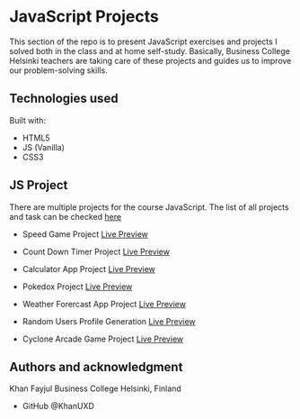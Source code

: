 # JavaScript Projects

This section of the repo is to present JavaScript exercises and projects I solved both in the class and at home self-study. Basically, Business College Helsinki teachers are taking care of these projects and guides us to improve our problem-solving skills.

## Technologies used

Built with:

- HTML5
- JS (Vanilla)
- CSS3

## JS Project

There are multiple projects for the course JavaScript. The list of all projects and task can be checked [here](https://github.com/khanuxd/BCH_React21K/tree/main/JS)

- Speed Game Project [Live Preview](https://khanuxd.github.io/BCH_React21K/JS/Margit/Speed_Game/)

- Count Down Timer Project [Live Preview](https://khanuxd.github.io/BCH_React21K/JS/JS/Margit/countDownTimer)

- Calculator App Project [Live Preview](https://khanuxd.github.io/BCH_React21K/JS/Hoang/Calculator_App)

- Pokedox Project [Live Preview](https://khanuxd.github.io/BCH_React21K/JS/Hoang/Pokemon_Project)

- Weather Forercast App Project [Live Preview](https://khanuxd.github.io/BCH_React21K/JS/Hoang/Weather_App)

- Random Users Profile Generation [Live Preview](https://khanuxd.github.io/BCH_React21K/JS/Hoang/Random_Users/)

- Cyclone Arcade Game Project [Live Preview](https://khanuxd.github.io/BCH_React21K/JS/Hoang/Cyclone_Arcade_Game_Project)

## Authors and acknowledgment

Khan Fayjul
Business College Helsinki, Finland

- GitHub @KhanUXD
